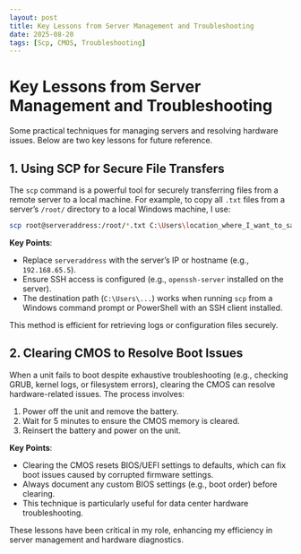 ```yaml
---
layout: post
title: Key Lessons from Server Management and Troubleshooting
date: 2025-08-20
tags: [Scp, CMOS, Troubleshooting]
---
```


# Key Lessons from Server Management and Troubleshooting

Some practical techniques for managing servers and resolving hardware issues. Below are two key lessons for future reference.

## 1. Using SCP for Secure File Transfers

The `scp` command is a powerful tool for securely transferring files from a remote server to a local machine. For example, to copy all `.txt` files from a server’s `/root/` directory to a local Windows machine, I use:

```bash
scp root@serveraddress:/root/*.txt C:\Users\location_where_I_want_to_save_files
```

**Key Points**:

- Replace `serveraddress` with the server’s IP or hostname (e.g., `192.168.65.5`).
- Ensure SSH access is configured (e.g., `openssh-server` installed on the server).
- The destination path (`C:\Users\...`) works when running `scp` from a Windows command prompt or PowerShell with an SSH client installed.

This method is efficient for retrieving logs or configuration files securely.

## 2. Clearing CMOS to Resolve Boot Issues

When a unit fails to boot despite exhaustive troubleshooting (e.g., checking GRUB, kernel logs, or filesystem errors), clearing the CMOS can resolve hardware-related issues. The process involves:

1. Power off the unit and remove the battery.
2. Wait for 5 minutes to ensure the CMOS memory is cleared.
3. Reinsert the battery and power on the unit.

**Key Points**:

- Clearing the CMOS resets BIOS/UEFI settings to defaults, which can fix boot issues caused by corrupted firmware settings.
- Always document any custom BIOS settings (e.g., boot order) before clearing.
- This technique is particularly useful for data center hardware troubleshooting.

These lessons have been critical in my role, enhancing my efficiency in server management and hardware diagnostics.
